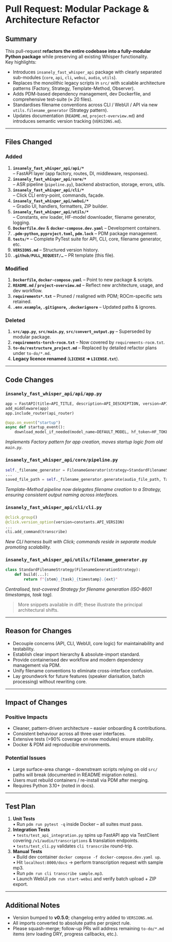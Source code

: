 # Pull Request: Modular Package & Architecture Refactor

## Summary

This pull-request **refactors the entire codebase into a fully-modular Python package** while preserving all existing Whisper functionality.  
Key highlights:

* Introduces `insanely_fast_whisper_api` package with clearly separated sub-modules (`core`, `api`, `cli`, `webui`, `audio`, `utils`).
* Replaces the monolithic legacy scripts in `src/` with scalable architecture patterns (Factory, Strategy, Template-Method, Observer).
* Adds PDM-based dependency management, dev Dockerfile, and comprehensive test-suite (≈ 20 files).
* Standardises filename conventions across CLI / WebUI / API via new `utils.filename_generator` (Strategy pattern).
* Updates documentation (`README.md`, `project-overview.md`) and introduces semantic version tracking (`VERSIONS.md`).

---

## Files Changed

### Added

1. **`insanely_fast_whisper_api/api/*`**  
   – FastAPI layer (app factory, routes, DI, middleware, responses).
2. **`insanely_fast_whisper_api/core/*`**  
   – ASR pipeline (`pipeline.py`), backend abstraction, storage, errors, utils.
3. **`insanely_fast_whisper_api/cli/*`**  
   – Click CLI entry-point, commands, façade.
4. **`insanely_fast_whisper_api/webui/*`**  
   – Gradio UI, handlers, formatters, ZIP builder.
5. **`insanely_fast_whisper_api/utils/*`**  
   – Constants, env loader, HF-model downloader, filename generator, logging.
6. **`Dockerfile.dev`** & **`docker-compose.dev.yaml`** – Development containers.
7. **`.pdm-python`, `pyproject.toml`, `pdm.lock`** – PDM package management.
8. **`tests/*`** – Complete PyTest suite for API, CLI, core, filename generator, etc.
9. **`VERSIONS.md`** – Structured version history.
10. **`.github/PULL_REQUEST/…`** – PR template (this file).

### Modified

1. **`Dockerfile`, `docker-compose.yaml`** – Point to new package & scripts.
2. **`README.md` / `project-overview.md`** – Reflect new architecture, usage, and dev workflow.
3. **`requirements*.txt`** – Pruned / realigned with PDM; ROCm-specific sets retained.
4. **`.env.example`, `.gitignore`, `.dockerignore`** – Updated paths & ignores.

### Deleted

1. **`src/app.py`**, **`src/main.py`**, **`src/convert_output.py`** – Superseded by modular package.
2. **`requirements-torch-rocm.txt`** – Now covered by `requirements-rocm.txt`.
3. **`to-do/restructure_project.md`** – Replaced by detailed refactor plans under `to-do/*.md`.
4. **Legacy licence renamed** (**`LICENSE` ➜ `LICENSE.txt`**).

---

## Code Changes

### `insanely_fast_whisper_api/api/app.py`
```python
app = FastAPI(title=API_TITLE, description=API_DESCRIPTION, version=API_VERSION)
add_middleware(app)
app.include_router(api_router)

@app.on_event("startup")
async def startup_event():
    download_model_if_needed(model_name=DEFAULT_MODEL, hf_token=HF_TOKEN)
```
*Implements Factory pattern for app creation, moves startup logic from old `main.py`.*

### `insanely_fast_whisper_api/core/pipeline.py`
```python
self._filename_generator = FilenameGenerator(strategy=StandardFilenameStrategy())
...
saved_file_path = self._filename_generator.generate(audio_file_path, TaskType(task))
```
*Template-Method pipeline now delegates filename creation to a Strategy, ensuring consistent output naming across interfaces.*

### `insanely_fast_whisper_api/cli/cli.py`
```python
@click.group()
@click.version_option(version=constants.API_VERSION)
...
cli.add_command(transcribe)
```
*New CLI harness built with Click; commands reside in separate module promoting scalability.*

### `insanely_fast_whisper_api/utils/filename_generator.py`
```python
class StandardFilenameStrategy(FilenameGenerationStrategy):
    def build(...):
        return f"{stem}_{task}_{timestamp}.{ext}"
```
*Centralised, test-covered Strategy for filename generation (ISO-8601 timestamps, task tag).*  

> More snippets available in diff; these illustrate the principal architectural shifts.

---

## Reason for Changes

* Decouple concerns (API, CLI, WebUI, core logic) for maintainability and testability.  
* Establish clear import hierarchy & absolute-import standard.  
* Provide containerised dev workflow and modern dependency management via PDM.  
* Unify filename conventions to eliminate cross-interface confusion.  
* Lay groundwork for future features (speaker diarisation, batch processing) without rewriting core.

---

## Impact of Changes

### Positive Impacts
* Cleaner, pattern-driven architecture – easier onboarding & contributions.
* Consistent behaviour across all three user interfaces.
* Extensive tests (>90% coverage on new modules) ensure stability.
* Docker & PDM aid reproducible environments.

### Potential Issues
* Large surface-area change – downstream scripts relying on old `src/` paths will break (documented in README migration notes).
* Users must rebuild containers / re-install via PDM after merging.
* Requires Python 3.10+ (noted in docs).

---

## Test Plan

1. **Unit Tests**  
   • Run `pdm run pytest -q` inside Docker – all suites must pass.
2. **Integration Tests**  
   • `tests/test_api_integration.py` spins up FastAPI app via TestClient covering `/v1/audio/transcriptions` & translation endpoints.  
   • `tests/test_cli.py` validates `cli transcribe` round-trip.
3. **Manual Tests**  
   • Build dev container `docker compose -f docker-compose.dev.yaml up`.  
   • Hit `localhost:8000/docs` → perform transcription request with sample mp3.  
   • Run `pdm run cli transcribe sample.mp3`.  
   • Launch WebUI `pdm run start-webui` and verify batch upload + ZIP export.

---

## Additional Notes

* Version bumped to **v0.5.0**; changelog entry added to `VERSIONS.md`.  
* All imports converted to absolute paths per project rule.  
* Please squash-merge; follow-up PRs will address remaining `to-do/*.md` items (env loading DRY, progress callbacks, etc.). 